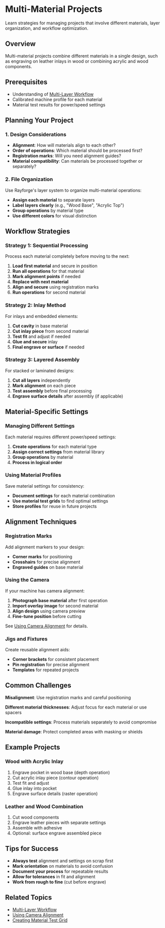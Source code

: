 # Multi-Material Projects

Learn strategies for managing projects that involve different materials, layer organization, and workflow optimization.

## Overview

Multi-material projects combine different materials in a single design, such as engraving on leather inlays in wood or combining acrylic and wood components.

## Prerequisites

- Understanding of [Multi-Layer Workflow](../features/multi-layer.md)
- Calibrated machine profile for each material
- Material test results for power/speed settings

## Planning Your Project

### 1. Design Considerations

- **Alignment**: How will materials align to each other?
- **Order of operations**: Which material should be processed first?
- **Registration marks**: Will you need alignment guides?
- **Material compatibility**: Can materials be processed together or separately?

### 2. File Organization

Use Rayforge's layer system to organize multi-material operations:

- **Assign each material** to separate layers
- **Label layers clearly** (e.g., "Wood Base", "Acrylic Top")
- **Group operations** by material type
- **Use different colors** for visual distinction

## Workflow Strategies

### Strategy 1: Sequential Processing

Process each material completely before moving to the next:

1. **Load first material** and secure in position
2. **Run all operations** for that material
3. **Mark alignment points** if needed
4. **Replace with next material**
5. **Align and secure** using registration marks
6. **Run operations** for second material

### Strategy 2: Inlay Method

For inlays and embedded elements:

1. **Cut cavity** in base material
2. **Cut inlay piece** from second material
3. **Test fit** and adjust if needed
4. **Glue and secure** inlay
5. **Final engrave or surface** if needed

### Strategy 3: Layered Assembly

For stacked or laminated designs:

1. **Cut all layers** independently
2. **Mark alignment** on each piece
3. **Test assembly** before final processing
4. **Engrave surface details** after assembly (if applicable)

## Material-Specific Settings

### Managing Different Settings

Each material requires different power/speed settings:

1. **Create operations** for each material type
2. **Assign correct settings** from material library
3. **Group operations** by material
4. **Process in logical order**

### Using Material Profiles

Save material settings for consistency:

- **Document settings** for each material combination
- **Use material test grids** to find optimal settings
- **Store profiles** for reuse in future projects

## Alignment Techniques

### Registration Marks

Add alignment markers to your design:

- **Corner marks** for positioning
- **Crosshairs** for precise alignment
- **Engraved guides** on base material

### Using the Camera

If your machine has camera alignment:

1. **Photograph base material** after first operation
2. **Import overlay image** for second material
3. **Align design** using camera preview
4. **Fine-tune position** before cutting

See [Using Camera Alignment](using-camera-alignment.md) for details.

### Jigs and Fixtures

Create reusable alignment aids:

- **Corner brackets** for consistent placement
- **Pin registration** for precise alignment
- **Templates** for repeated projects

## Common Challenges

**Misalignment**: Use registration marks and careful positioning

**Different material thicknesses**: Adjust focus for each material or use spacers

**Incompatible settings**: Process materials separately to avoid compromise

**Material damage**: Protect completed areas with masking or shields

## Example Projects

### Wood with Acrylic Inlay

1. Engrave pocket in wood base (depth operation)
2. Cut acrylic inlay piece (contour operation)
3. Test fit and adjust
4. Glue inlay into pocket
5. Engrave surface details (raster operation)

### Leather and Wood Combination

1. Cut wood components
2. Engrave leather pieces with separate settings
3. Assemble with adhesive
4. Optional: surface engrave assembled piece

## Tips for Success

- **Always test** alignment and settings on scrap first
- **Mark orientation** on materials to avoid confusion
- **Document your process** for repeatable results
- **Allow for tolerances** in fit and alignment
- **Work from rough to fine** (cut before engrave)

## Related Topics

- [Multi-Layer Workflow](../features/multi-layer.md)
- [Using Camera Alignment](using-camera-alignment.md)
- [Creating Material Test Grid](creating-material-test-grid.md)
